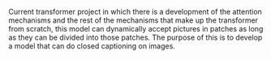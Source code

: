 Current transformer project in which there is a development of the attention mechanisms and the rest of the mechanisms that make up the transformer from scratch, this model can dynamically accept pictures in patches as long as they can be divided into those patches. The purpose of this is to develop a model that can do closed captioning on images.
